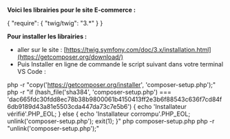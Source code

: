 **Voici les librairies pour le site E-commerce :**

{
    "require": {
        "twig/twig": "3.*"
    }
}

**Pour installer les librairies :**

- aller sur le site : [https://twig.symfony.com/doc/3.x/installation.html](https://getcomposer.org/download/)
- Puis Installer en ligne de commande le script suivant dans votre terminal VS Code :
  
php -r "copy('https://getcomposer.org/installer', 'composer-setup.php');"
php -r "if (hash_file('sha384', 'composer-setup.php') === 'dac665fdc30fdd8ec78b38b9800061b4150413ff2e3b6f88543c636f7cd84f6db9189d43a81e5503cda447da73c7e5b6') { echo 'Installateur vérifié'.PHP_EOL; } else { echo 'Installateur corrompu'.PHP_EOL; unlink('composer-setup.php'); exit(1); }"
php composer-setup.php
php -r "unlink('composer-setup.php');"
